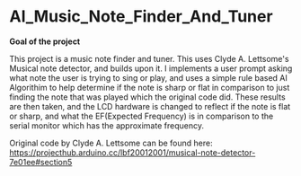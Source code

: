 # AI_Music_Note_Finder_And_Tuner
**Goal of the project**

This project is a music note finder and tuner. This uses Clyde A. Lettsome's Musical note detector, and builds upon it. I implements a user prompt asking what note the user is trying to sing or play, and uses a simple rule based AI Algorithim to help determine if the note is sharp or flat in comparison to just finding the note that was played which the original code did. These results are then taken, and the LCD hardware is changed to reflect if the note is flat or sharp, and what the EF(Expected Frequency) is in comparison to the serial monitor which has the approximate frequency.

Original code by Clyde A. Lettsome can be found here:
https://projecthub.arduino.cc/lbf20012001/musical-note-detector-7e01ee#section5


